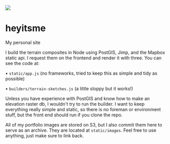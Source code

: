 ![](https://photos-4.dropbox.com/t/2/AAAKn2lEn48qjV4Q3VO1lM0R2ebgr3QluCE34TyfAmEmSA/12/642069079/png/32x32/3/1505264400/0/2/personal_site.png/EP3P7JsFGCYgAigC/GBM8-G46VXgcGkkRjJfeBqTig-B3WKKgfKl_27gCvVM?dl=0&size=2048x1536&size_mode=3)

# heyitsme
My personal site

I build the terrain composites in Node using PostGIS, Jimp, and the Mapbox static api. I request them on the frontend and render it with three. You can see the code at:

• `static/app.js` (no frameworks, tried to keep this as simple and tidy as possible)

• `builders/terrain-sketches.js` (a little sloppy but it works!)

Unless you have experience with PostGIS and know how to make an elevation raster db, I wouldn't try to run the builder. I want to keep everything really simple and static, so there is no foreman or environment stuff, but the front end should run if you clone the repo.

All of my portfolio images are stored on S3, but I also commit them here to serve as an archive. They are located at `static/images`. Feel free to use anything, just make sure to link back.
